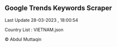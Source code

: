 

## Google Trends Keywords Scraper 
 
Last Update 28-03-2023 , 18:00:54

Country List :
VIETNAM.json



© Abdul Muttaqin 

